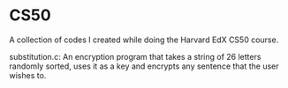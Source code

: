 # CS50
A collection of codes I created while doing the Harvard EdX CS50 course.

substitution.c: An encryption program that takes a string of 26 letters randomly sorted, uses it as a key and encrypts any sentence that the user wishes to.

